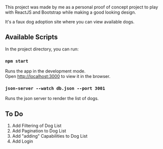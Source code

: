 This project was made by me as a personal proof of concept project to play with ReactJS and Bootstrap while making a good looking design.

It's a faux dog adoption site where you can view available dogs.

## Available Scripts

In the project directory, you can run:

### `npm start`

Runs the app in the development mode.<br />
Open [http://localhost:3000](http://localhost:3000) to view it in the browser.

### `json-server --watch db.json --port 3001`

Runs the json server to render the list of dogs.

## To Do

1. Add Filtering of Dog List
2. Add Pagination to Dog List
3. Add "adding" Capabilities to Dog List
4. Add Login